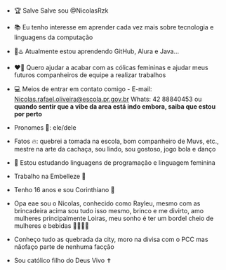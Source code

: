 - 🏆​ Salve Salve sou @NicolasRzk
  
- 📚​ Eu tenho interesse em aprender cada vez mais sobre tecnologia e linguagens da computação
  
- 🏁​♨️​ Atualmente estou aprendendo GitHub, Alura e Java...
  
- ❤️‍🔥​ Quero ajudar a acabar com as cólicas femininas e ajudar meus futuros companheiros de equipe a realizar trabalhos
  
- 💻​ Meios de entrar em contato comigo - E-mail: Nicolas.rafael.oliveira@escola.pr.gov.br
Whats: 42 88840453 ou **quando sentir que a vibe da area está indo embora, saiba que estou por perto**

- Pronomes 🥶​: ele/dele
   
- Fatos 🔥​: quebrei a tomada na escola, bom companheiro de Muvs, etc., mestre na arte da cachaça, sou lindo, sou gostoso, jogo bola e danço

- 🥵​ Estou estudando linguagens de programação e linguagem feminina 

- Trabalho na Embelleze 💜​

- Tenho 16 anos e sou Corinthiano 🦅​

- Opa eae sou o Nicolas, conhecido como Rayleu, mesmo com as brincadeira acima sou tudo isso mesmo, brinco e me divirto, amo mulheres principalmente Loiras, meu sonho é ter um bordel cheio de mulheres e bebidas 👱🏻‍♀️​💛​

- Conheço tudo as quebrada da city, moro na divisa com o PCC mas nãofaço parte de nenhuma facção

- Sou católico filho do Deus Vivo ✝️​
